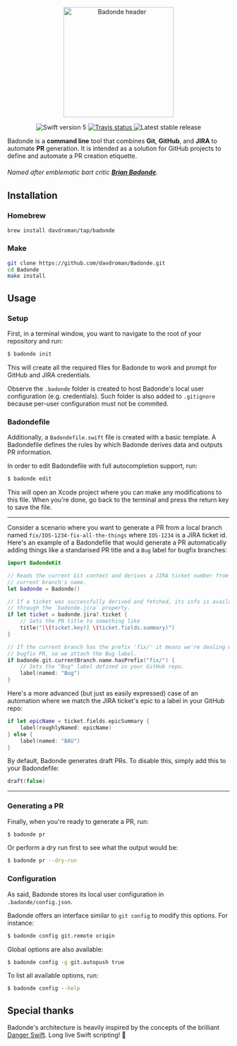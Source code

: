 <p align="center">
<img width="250" src="https://imgur.com/download/qwCI0pa" alt="Badonde header"/>
</p>

<p align="center">
	<img src="https://img.shields.io/badge/Swift-5.0-orange.svg" alt="Swift version 5"/>
	<a href="https://travis-ci.org/davdroman/Badonde/branches">
	    <img src="https://img.shields.io/travis/davdroman/Badonde/master.svg" alt="Travis status" />
	</a>
	<img src="https://img.shields.io/github/release/davdroman/Badonde.svg" alt="Latest stable release"/>
</p>

Badonde is a **command line** tool that combines **Git**, **GitHub**, and **JIRA** to automate **PR** generation. It is intended as a solution for GitHub projects to define and automate a PR creation etiquette.

###### Named after emblematic _bart_ critic [**Brian Badonde**](https://www.youtube.com/watch?v=W2bB7uIVopA).

## Installation

### Homebrew

```sh
brew install davdroman/tap/badonde
```

### Make

```sh
git clone https://github.com/davdroman/Badonde.git
cd Badonde
make install
```

## Usage

### Setup

First, in a terminal window, you want to navigate to the root of your repository and run:

```sh
$ badonde init
```

This will create all the required files for Badonde to work and prompt for GitHub and JIRA credentials.

Observe the `.badonde` folder is created to host Badonde's local user configuration (e.g. credentials). Such folder is also added to `.gitignore` because per-user configuration must not be commited.

### Badondefile

Additionally, a `Badondefile.swift` file is created with a basic template. A Badondefile defines the rules by which Badonde derives data and outputs PR information.

In order to edit Badondefile with full autocompletion support, run:

```sh
$ badonde edit
```

This will open an Xcode project where you can make any modifications to this file. When you're done, go back to the terminal and press the return key to save the file.

---

Consider a scenario where you want to generate a PR from a local branch named `fix/IOS-1234-fix-all-the-things` where `IOS-1234` is a JIRA ticket id. Here's an example of a Badondefile that would generate a PR automatically adding things like a standarised PR title and a `Bug` label for bugfix branches:

```swift
import BadondeKit

// Reads the current Git context and derives a JIRA ticket number from the
// current branch's name.
let badonde = Badonde()

// If a ticket was successfully derived and fetched, its info is available
// through the `badonde.jira` property.
if let ticket = badonde.jira?.ticket {
	// Sets the PR title to something like
	title("[\(ticket.key)] \(ticket.fields.summary)")
}

// If the current branch has the prefix 'fix/' it means we're dealing with a
// bugfix PR, so we attach the Bug label.
if badonde.git.currentBranch.name.hasPrefix("fix/") {
	// Sets the "Bug" label defined in your GitHub repo.
	label(named: "Bug")
}
```

Here's a more advanced (but just as easily expressed) case of an automation where we match the JIRA ticket's epic to a label in your GitHub repo:

```swift
if let epicName = ticket.fields.epicSummary {
	label(roughlyNamed: epicName)
} else {
	label(named: "BAU")
}
```

By default, Badonde generates draft PRs. To disable this, simply add this to your Badondefile:

```swift
draft(false)
```

---

### Generating a PR

Finally, when you're ready to generate a PR, run:

```sh
$ badonde pr
```

Or perform a dry run first to see what the output would be:

```sh
$ badonde pr --dry-run
```

### Configuration

As said, Badonde stores its local user configuration in `.badonde/config.json`.

Badonde offers an interface similar to `git config` to modify this options. For instance:

```sh
$ badonde config git.remote origin
```

Global options are also available:

```sh
$ badonde config -g git.autopush true
```

To list all available options, run:

```sh
$ badonde config --help
```

## Special thanks

Badonde's architecture is heavily inspired by the concepts of the brilliant [Danger Swift](https://github.com/danger/swift). Long live Swift scripting! 🎉
